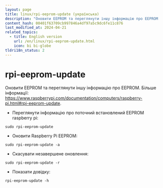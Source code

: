 ```yaml
---
layout: page
title: linux/rpi-eeprom-update (українська)
description: "Оновити EEPROM та переглянути іншу інформацію про EEPROM."
content_hash: 00401f63709cb997846a4df97a5c9dc6fe11c876
last_modified_at: 2024-04-21
related_topics:
  - title: English version
    url: /en/linux/rpi-eeprom-update.html
    icon: bi bi-globe
tldri18n_status: 2
---
```

# rpi-eeprom-update

Оновити EEPROM та переглянути іншу інформацію про EEPROM.
Більше інформації: <https://www.raspberrypi.com/documentation/computers/raspberry-pi.html#rpi-eeprom-update>.

- Переглянути інформацію про поточний встановлений EEPROM raspberry pi:

`sudo rpi-eeprom-update`

- Оновити Raspberry Pi EEPROM:

`sudo rpi-eeprom-update -a`

- Скасувати незавершене оновлення:

`sudo rpi-eeprom-update -r`

- Показати довідку:

`rpi-eeprom-update -h`
